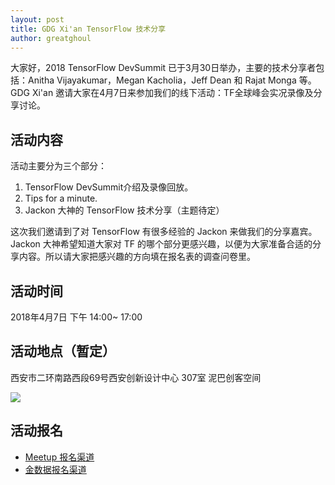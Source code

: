 ```yaml
---
layout: post
title: GDG Xi'an TensorFlow 技术分享
author: greatghoul
---
```


大家好，2018 TensorFlow DevSummit 已于3月30日举办，主要的技术分享者包括：Anitha Vijayakumar，Megan Kacholia，Jeff Dean 和 Rajat Monga 等。GDG Xi'an 邀请大家在4月7日来参加我们的线下活动：TF全球峰会实况录像及分享讨论。

## 活动内容

活动主要分为三个部分：

1. TensorFlow DevSummit介绍及录像回放。
2. Tips for a minute.
3. Jackon 大神的 TensorFlow 技术分享（主题待定）

这次我们邀请到了对 TensorFlow 有很多经验的 Jackon 来做我们的分享嘉宾。Jackon 大神希望知道大家对 TF 的哪个部分更感兴趣，以便为大家准备合适的分享内容。所以请大家把感兴趣的方向填在报名表的调查问卷里。

## 活动时间

2018年4月7日 下午 14:00~ 17:00

## 活动地点（暂定）

西安市二环南路西段69号西安创新设计中心 307室 泥巴创客空间

![](https://s1.ax1x.com/2018/04/02/CS9jds.png)

## 活动报名

 * [Meetup 报名渠道](https://www.meetup.com/GDG-Xian/events/248795654/)
 * [金数据报名渠道](https://jinshuju.net/f/0hDKrb)
